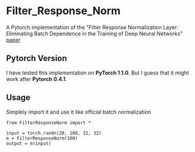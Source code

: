 # Filter_Response_Norm
A Pytorch implementation of the "Filter Response Normalization Layer: Eliminating Batch Dependence in the Training of Deep Neural Networks"
[paper](https://arxiv.org/abs/1911.09737)

## Pytorch Version
I have tested this implementation on **PyTorch 1.1.0**.
But I guess that it might work after **Pytorch 0.4.1**.

## Usage 
Simplely import it and use it like official batch normalization
```
from FilterResponseNorm import *

input = torch.randn(20, 100, 32, 32)
m = FilterResponseNorm(100)
output = m(input)
```
